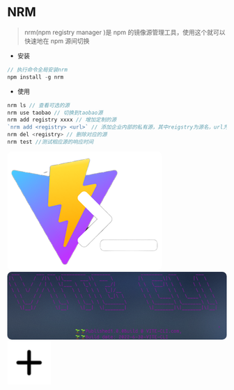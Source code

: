 # NRM

> nrm(npm registry manager )是 npm 的镜像源管理工具，使用这个就可以快速地在 npm 源间切换

- 安装

```js
// 执行命令全局安装nrm
npm install -g nrm
```

- 使用

```js
nrm ls // 查看可选的源
nrm use taobao // 切换到taobao源
nrm add registry xxxx // 增加定制的源
`nrm add <registry> <url>` // 添加企业内部的私有源，其中reigstry为源名，url为源的路径
nrm del <registry> // 删除对应的源
nrm test //测试相应源的响应时间
```

<p>
  <img style="border-radius: 10px" src="./CLI.png" />
  <img style="border-radius: 10px" src="./vite.png" />
  <img style="color: #fff; width: 100px" src="./IcRoundPlus.svg" />
</p>
<!-- update -->

